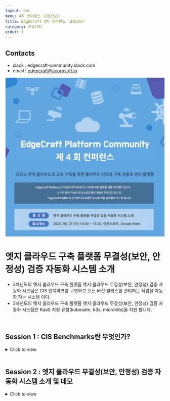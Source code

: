 ```yaml
---
layout: doc
menu: 4차 컨퍼런스 (2023년)
title: EdgeCraft 4차 컨퍼런스 (2023년)
category: 커뮤니티
order: 1
---
```


<!-- <div class="page__content" style="padding: 0 80px"> image와 폭 맞춤을 위한 스타일 설정
</div> -->

## Contacts

- slack : edgecraft-community.slack.com
- email : edgecraft@acornsoft.io

<p align="center"><img src="/images/conference-04.png"></p>

# 엣지 클라우드 구축 플랫폼 무결성(보안, 안정성) 검증 자동화 시스템 소개

- 3차년도의 엣지 클라우드 구축 플랫폼 엣지 클라우드 무결성(보안, 안정성) 검증 자동화 시스템은 CIS 벤치마크를 구현하고 모든 버전 릴리스를 관리하는 작업을 자동화 하는 시스템 이다.
- 3차년도의 엣지 클라우드 구축 플랫폼 엣지 클라우드 무결성(보안, 안정성) 검증 자동화 시스템은 KaaS 지원 유형(kubeadm, k3s, microk8s)을 지원 합니다.

<br />

## Session 1 : CIS Benchmarks란 무엇인가?

<details>
<summary>Click to view</summary>
<div markdown="1">
<br/>

### CIS 벤치마크란 무엇인가요?

Center of Internet Security(CIS)의 CIS 벤치마크는 세계적으로 인정받는 일련의 합의 기반 모범 사례로, 보안 전문가가 사이버 보안 방어를 구현하고 관리하도록 지원합니다. 보안 전문가로 구성된 글로벌 커뮤니티가 참여를 통해 개발한 이 지침은 새로운 위험으로부터 조직을 사전 예방적으로 보호할 수 있도록 지원합니다. 기업들은 디지털 자산에서 구성 기반 보안 취약성을 최소화하기 위해 CIS 벤치마크 지침을 구현합니다.


### CIS 벤치마크가 중요한 이유는 무엇인가요?

CIS 벤치마크와 같은 도구는 25개 이상의 공급업체 제품을 배포하기 위해 보안 전문가와 분야별 전문가가 개발한 보안 모범 사례를 개괄적으로 설명하기 때문에 중요합니다. 이러한 모범 사례는 새로운 제품 또는 서비스의 배포 계획을 수립하거나 기존 배포가 안전한지 확인하기 위한 좋은 출발점이 됩니다.

CIS 벤치마크를 구현할 때, 다음과 같은 단계를 수행하여 일반 리스크와 새롭게 등장하는 리스크로부터 레거시 시스템을 보다 효과적으로 보호할 수 있습니다. 

- 사용되지 않는 포트 비활성화
- 불필요한 앱 권한 제거
- 관리 권한 제한

또한 IT 시스템과 애플리케이션은 불필요한 서비스를 사용하지 않도록 설정할 때 더 나은 성능을 발휘합니다. 

CIS 벤치마크를 도입하면 다음과 같은 몇 가지 사이버 보안 관련 이점을 얻을 수 있습니다.
 
- 전문가 사이버 보안 지침
  - CIS 벤치마크는 전문가의 검증을 통해 입증된 보안 구성 프레임워크를 조직에 제공합니다. 기업은 보안의 위험을 초래하는 시행착오 시나리오를 피하면서 다양한 IT 및 사이버 보안 커뮤니티의 전문 지식을 활용할 수 있습니다.


- 세계적으로 인정받는 보안 표준
  - CIS 벤치마크는 전 세계의 정부, 기업, 연구 및 학술 기관 모두가 인정하고 수용하는 유일한 모범 사례 가이드입니다. 합의 기반 의사 결정 모델을 기반으로 하는, 글로벌하고 다양한 커뮤니티 덕분에 CIS 벤치마크는 리전별 법률 및 보안 표준보다 훨씬 폭넓은 적용 범위와 수용 범위를 자랑합니다. 


- 비용 효율적인 위협 예방
  - CIS 벤치마크 문서는 누구나 무료로 다운로드하여 구현할 수 있습니다. 기업이 모든 종류의 IT 시스템에 대한 최신 단계별 지침을 무료로 얻을 수 있습니다. IT 거버넌스를 실현하고 예방 가능한 사이버 위협으로 인한 재정적 피해와 평판의 손상을 방지할 수 있습니다.


- 규제 준수
  - CIS 벤치마크는 다음과 같은 주요 보안 및 데이터 프라이버시 프레임워크에 부합합니다.
    - 미국 국립 표준 기술 연구소(NIST) 사이버 보안 프레임워크 
    - Health Insurance Portability and Accountability Act(HIPAA)
    - Payment Card Industry Data Security Standard(PCI DSS)

CIS 벤치마크를 구현하는 것은 규제가 심한 업종에서 비즈니스를 운영하는 조직의 규정 준수 실현을 위한 중요한 조치입니다. 잘못 구성된 IT 시스템으로 인한 규정 준수 실패 문제를 방지할 수 있습니다.

</div>
</details>
<br/>

## Session 2 : 엣지 클라우드 무결성(보안, 안정성) 검증 자동화 시스템 소개 및 데모

<details>
<summary>Click to view</summary>
<div markdown="1">
<br/>

##### 1. 엣지 클라우드 무결성(보안, 안정성) 검증 자동화 시스템 소개

각 CIS 벤치마크에는 권장 사항에 대한 설명, 권장 사항의 이유 및 시스템 관리자가 권장 사항을 올바르게 구현하기 위해 따를 수 있는 지침이 포함되어 있습니다. 
각 벤치마크는 대상 IT 시스템의 각 영역을 다루기 때문에 수백 페이지에 이를 수 있습니다. 이런 CIS 벤치마크를 구현하고 모든 버전 릴리스를 관리하는 작업은 수동으로 수행하기에 너무 복잡합니다.

이러한 문제점을 해소 하는 방안으로 엣지 클라우드 무결성(보안, 안정성) 검증 자동화 시스템을 사용하여 CIS 규정 준수를 모니터링 할 수 있습니다. 엣지 클라우드 무결성(보안, 안정성) 자동화 검증 시스템은 KaaS 지원 유형(kubeadm, k3s, microk8s)을 지원 합니다.

- Workflow

![엣지 클라우드 벤치마크](/images/edge-benchmarks.png)


##### 2. 엣지 클라우드 무결성(보안, 안정성) 검증 자동화 시스템 Kaas 지원 유형별 데모

- CIS Benchmarks for kubeadm
  <br/>
  <iframe width="968" height="544" src="https://www.youtube.com/embed/hx3SB9-OTG4?si=KdxMmmRU1FRsOUAx" title="엣지 클라우드 무결성(보안, 안정성) 검증 자동화 시스템 Kaas 지원 유형별 데모 - kubeadm" frameborder="0" allow="accelerometer; autoplay; clipboard-write; encrypted-media; gyroscope; picture-in-picture; web-share" allowfullscreen></iframe>
  <br/>
  <br/>

- CIS Benchmarks for microk8s
  <br/>
  <iframe width="968" height="544" src="https://www.youtube.com/embed/umAp8d_rOq4?si=UH3BcW5pXMtTDuqu" title="엣지 클라우드 무결성(보안, 안정성) 검증 자동화 시스템 Kaas 지원 유형별 데모 - microk8s" frameborder="0" allow="accelerometer; autoplay; clipboard-write; encrypted-media; gyroscope; picture-in-picture; web-share" allowfullscreen></iframe>
  <br/>
  <br/>

- CIS Benchmarks for k3s
  <br/>
  <iframe width="968" height="544" src="https://www.youtube.com/embed/e9Pu6vKxIMg?si=AYviazOj9MUUMzCm" title="엣지 클라우드 무결성(보안, 안정성) 검증 자동화 시스템 Kaas 지원 유형별 데모 - k3s" frameborder="0" allow="accelerometer; autoplay; clipboard-write; encrypted-media; gyroscope; picture-in-picture; web-share" allowfullscreen></iframe>
  <br/>
  <br/>
  
</div>
</details>

<br/>
